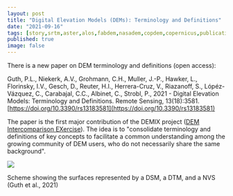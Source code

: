 ```yaml
---
layout: post
title: "Digital Elevation Models (DEMs): Terminology and Definitions"
date: "2021-09-16"
tags: [story,srtm,aster,alos,fabdem,nasadem,copdem,copernicus,publication,demix]
published: true
image: false
---
```


There is a new paper on DEM terminology and definitions (open access):

Guth, P.L., Niekerk, A.V., Grohmann, C.H., Muller, J.-P., Hawker, L., Florinsky, I.V., Gesch, D., Reuter, H.I., Herrera-Cruz, V., Riazanoff, S., Lópéz-Vázquez, C., Carabajal, C.C., Albinet, C., Strobl, P., 2021 - Digital Elevation Models: Terminology and Definitions. Remote Sensing, 13(18):3581. [https://doi.org/10.3390/rs13183581](https://doi.org/10.3390/rs13183581)

The paper is the first major contribution of the DEMIX project ([DEM Intercomparison EXercise](https://youtu.be/veZA4O1rU28)). The idea is to "consolidate terminology and definitions of key concepts to facilitate a common understanding among the growing community of DEM users, who do not necessarily share the same background".

![]({{site.baseurl}}/uploads/img/posts/paper_demix_dem_dtm.png)

Scheme showing the surfaces represented by a DSM, a DTM, and a NVS (Guth et al., 2021)
